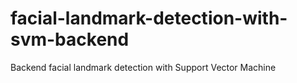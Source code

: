 # facial-landmark-detection-with-svm-backend
Backend facial landmark detection with Support Vector Machine
